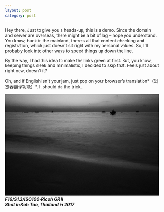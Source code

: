 ```yaml
---
layout: post
category: post
---
```



Hey there, Just to give you a heads-up, this is a demo. Since the domain and server are overseas, there might be a bit of lag – hope you understand. You know, back in the mainland, there's all that content checking and registration, which just doesn't sit right with my personal values. So, I'll probably look into other ways to speed things up down the line.

By the way, I had this idea to make the links green at first. But, you know, keeping things sleek and minimalistic, I decided to skip that. Feels just about right now, doesn't it?

Oh, and if English isn't your jam, just pop on your browser's translation*（浏览器翻译功能）*. It should do the trick..

![p1](../../img/2023-09-06_01.jpg)
***F16/S1.3/ISO100-Ricoh GR II  
Shot in Koh Tao, Thailand in 2017***

